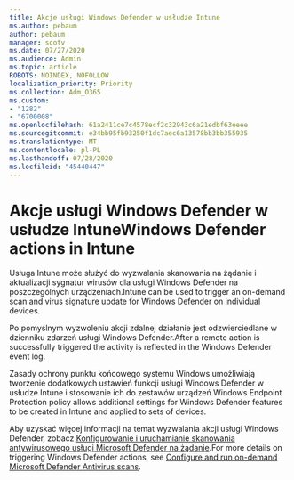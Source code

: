 ```yaml
---
title: Akcje usługi Windows Defender w usłudze Intune
ms.author: pebaum
author: pebaum
manager: scotv
ms.date: 07/27/2020
ms.audience: Admin
ms.topic: article
ROBOTS: NOINDEX, NOFOLLOW
localization_priority: Priority
ms.collection: Adm_O365
ms.custom:
- "1282"
- "6700008"
ms.openlocfilehash: 61a2411ce7c4578ecf2c32943c6a21edbf63eeee
ms.sourcegitcommit: e34bb95fb93250f1dc7aec6a13578bb3bb355935
ms.translationtype: MT
ms.contentlocale: pl-PL
ms.lasthandoff: 07/28/2020
ms.locfileid: "45440447"
---
```

# <a name="windows-defender-actions-in-intune"></a><span data-ttu-id="590b1-102">Akcje usługi Windows Defender w usłudze Intune</span><span class="sxs-lookup"><span data-stu-id="590b1-102">Windows Defender actions in Intune</span></span>

<span data-ttu-id="590b1-103">Usługa Intune może służyć do wyzwalania skanowania na żądanie i aktualizacji sygnatur wirusów dla usługi Windows Defender na poszczególnych urządzeniach.</span><span class="sxs-lookup"><span data-stu-id="590b1-103">Intune can be used to trigger an on-demand scan and virus signature update for Windows Defender on individual devices.</span></span>

<span data-ttu-id="590b1-104">Po pomyślnym wyzwoleniu akcji zdalnej działanie jest odzwierciedlane w dzienniku zdarzeń usługi Windows Defender.</span><span class="sxs-lookup"><span data-stu-id="590b1-104">After a remote action is successfully triggered the activity is reflected in the Windows Defender event log.</span></span>

<span data-ttu-id="590b1-105">Zasady ochrony punktu końcowego systemu Windows umożliwiają tworzenie dodatkowych ustawień funkcji usługi Windows Defender w usłudze Intune i stosowanie ich do zestawów urządzeń.</span><span class="sxs-lookup"><span data-stu-id="590b1-105">Windows Endpoint Protection policy allows additional settings for Windows Defender features to be created in Intune and applied to sets of devices.</span></span>

<span data-ttu-id="590b1-106">Aby uzyskać więcej informacji na temat wyzwalania akcji usługi Windows Defender, zobacz [Konfigurowanie i uruchamianie skanowania antywirusowego usługi Microsoft Defender na żądanie](https://docs.microsoft.com/windows/security/threat-protection/windows-defender-antivirus/run-scan-windows-defender-antivirus).</span><span class="sxs-lookup"><span data-stu-id="590b1-106">For more details on triggering Windows Defender actions, see [Configure and run on-demand Microsoft Defender Antivirus scans](https://docs.microsoft.com/windows/security/threat-protection/windows-defender-antivirus/run-scan-windows-defender-antivirus).</span></span>